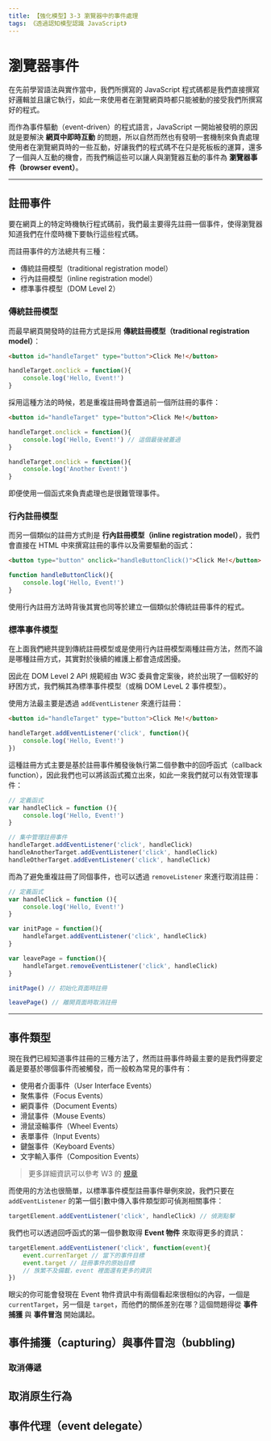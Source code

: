 ```yaml
---
title: 【強化模型】3-3 瀏覽器中的事件處理
tags: 《透過認知模型認識 JavaScript》
---
```

# 瀏覽器事件



在先前學習語法與實作當中，我們所撰寫的 JavaScript 程式碼都是我們直接撰寫好邏輯並且讓它執行，如此一來使用者在瀏覽網頁時都只能被動的接受我們所撰寫好的程式。

而作為事件驅動（event-driven）的程式語言，JavaScript 一開始被發明的原因就是要解決 **網頁中即時互動** 的問題，所以自然而然也有發明一套機制來負責處理使用者在瀏覽網頁時的一些互動，好讓我們的程式碼不在只是死板板的運算，還多了一個與人互動的機會，而我們稱這些可以讓人與瀏覽器互動的事件為 **瀏覽器事件（browser event）**。

---

## 註冊事件

要在網頁上的特定時機執行程式碼前，我們最主要得先註冊一個事件，使得瀏覽器知道我們在什麼時機下要執行這些程式碼。

而註冊事件的方法總共有三種：
- 傳統註冊模型（traditional registration model）
- 行內註冊模型（inline registration model）
- 標準事件模型（DOM Level 2）

### 傳統註冊模型

而最早網頁開發時的註冊方式是採用 **傳統註冊模型（traditional registration model）**：

```html
<button id="handleTarget" type="button">Click Me!</button>
```

```js
handleTarget.onclick = function(){
    console.log('Hello, Event!')
}
```

採用這種方法的時候，若是重複註冊時會蓋過前一個所註冊的事件：

```html
<button id="handleTarget" type="button">Click Me!</button>
```

```js
handleTarget.onclick = function(){
    console.log('Hello, Event!') // 這個最後被蓋過
}

handleTarget.onclick = function(){
    console.log('Another Event!')
}
```

即便使用一個函式來負責處理也是很難管理事件。

### 行內註冊模型

而另一個類似的註冊方式則是 **行內註冊模型（inline registration model）**，我們會直接在 HTML 中來撰寫註冊的事件以及需要驅動的函式：

```html
<button type="button" onclick="handleButtonClick()">Click Me!</button>
```

```js
function handleButtonClick(){
    console.log('Hello, Event!')
}
```

使用行內註冊方法時背後其實也同等於建立一個類似於傳統註冊事件的程式。

### 標準事件模型

在上面我們總共提到傳統註冊模型或是使用行內註冊模型兩種註冊方法，然而不論是哪種註冊方式，其實對於後續的維護上都會造成困擾。

因此在 DOM Level 2 API 規範經由 W3C 委員會定案後，終於出現了一個較好的紓困方式，我們稱其為標準事件模型（或稱 DOM LeveL 2 事件模型）。

使用方法最主要是透過 `addEventListener` 來進行註冊：

```html
<button id="handleTarget" type="button">Click Me!</button>
```

```js
handleTarget.addEventListener('click', function(){
    console.log('Hello, Event!')
})
```

這種註冊方式主要是基於註冊事件觸發後執行第二個參數中的回呼函式（callback function），因此我們也可以將該函式獨立出來，如此一來我們就可以有效管理事件：

```js
// 定義函式
var handleClick = function (){
    console.log('Hello, Event!')
}

// 集中管理註冊事件
handleTarget.addEventListener('click', handleClick)
handleAnotherTarget.addEventListener('click', handleClick)
handleOtherTarget.addEventListener('click', handleClick)
```

而為了避免重複註冊了同個事件，也可以透過 `removeListener` 來進行取消註冊：

```js
// 定義函式
var handleClick = function (){
    console.log('Hello, Event!')
}

var initPage = function(){
    handleTarget.addEventListener('click', handleClick)
}

var leavePage = function(){
    handleTarget.removeEventListener('click', handleClick)
}

initPage() // 初始化頁面時註冊

leavePage() // 離開頁面時取消註冊
```

---

## 事件類型

現在我們已經知道事件註冊的三種方法了，然而註冊事件時最主要的是我們得要定義是要基於哪個事件而被觸發，而一般較為常見的事件有：

- 使用者介面事件（User Interface Events）
- 聚焦事件（Focus Events）
- 網頁事件（Document Events）
- 滑鼠事件（Mouse Events）
- 滑鼠滾輪事件（Wheel Events）
- 表單事件（Input Events）
- 鍵盤事件（Keyboard Events）
- 文字輸入事件（Composition Events）

> 更多詳細資訊可以參考 Ｗ3 的 [規章](https://www.w3.org/TR/uievents/)

而使用的方法也很簡單，以標準事件模型註冊事件舉例來說，我們只要在 `addEventListener` 的第一個引數中傳入事件類型即可偵測相關事件：

```js
targetElement.addEventListener('click', handleClick) // 偵測點擊
```

我們也可以透過回呼函式的第一個參數取得 **Event 物件** 來取得更多的資訊：

```js
targetElement.addEventListener('click', function(event){
    event.currenTarget // 當下的事件目標
    event.target // 註冊事件的原始目標
    // 族繁不及備載，event 裡面還有更多的資訊
})
```

眼尖的你可能會發現在 Event 物件資訊中有兩個看起來很相似的內容，一個是 `currentTarget`，另一個是 `target`，而他們的關係差別在哪？這個問題得從 **事件捕獲** 與 **事件冒泡** 開始講起。

## 事件捕獲（capturing）與事件冒泡（bubbling)

### 取消傳遞

## 取消原生行為

## 事件代理（event delegate）